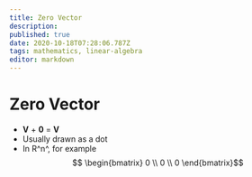 ```yaml
---
title: Zero Vector
description: 
published: true
date: 2020-10-18T07:28:06.787Z
tags: mathematics, linear-algebra
editor: markdown
---
```


# Zero Vector
* **V** + **0** = **V**
* Usually drawn as a dot
* In R^n^, for example 
$$ \begin{bmatrix} 
0 \\
0 \\
0
\end{bmatrix}$$